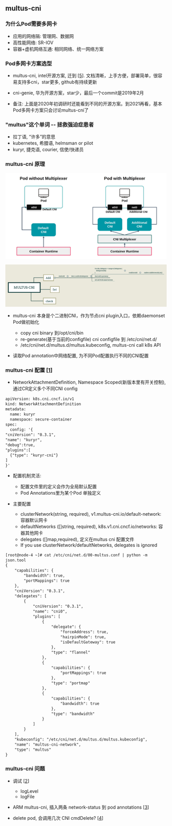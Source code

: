 ## multus-cni


### 为什么Pod需要多网卡

- 应用的网络隔: 管理网、数据网
- 高性能网络: SR-IOV
- 容器+虚机网络互通: 相同网络、统一网络方案


### Pod多网卡方案选型

- multus-cni, intel开源方案, 迁到 [[5]]. 文档清晰，上手方便，部署简单，很容易支持多cni，star更多, github有持续更新
- cni-genie, 华为开源方案，star少，最后一个commit是2019年2月

- 备注: 上面是2020年初调研时还能看到不同的开源方案。到2021再看，基本Pod多网卡方案只会讨论multus-cni了

### "multus"这个单词 -- 拯救强迫症患者
- 拉丁语, “许多”的意思
- kubernetes, 希腊语, helmsman or pilot
- kuryr, 捷克语, courier, 信使/快递员


### multus-cni 原理

![cni-call](../pics/cni-multiplexers.jpeg)

![cni-call](../pics/multus-cni.png)

- multus-cni 本身是个二进制CNI，作为节点cni plugin入口，依赖daemonset Pod做初始化
  * copy cni binary 到/opt/cni/bin
  * re-generate(基于当前的configfile) cni configfile 到 /etc/cni/net.d/
  * /etc/cni/net.d/multus.d/multus.kubeconfig, multus-cni call k8s API
  
- 读取Pod annotation中网络配置, 为不同Pod配置执行不同的CNI配置


### multus-cni 配置 [[1]]

- NetworkAttachmentDefinition, Namespace Scoped(新版本里有开关控制), 通过CR定义多个不同CNI config
```$xslt
apiVersion: k8s.cni.cncf.io/v1
kind: NetworkAttachmentDefinition
metadata:
  name: kuryr
  namespace: secure-container
spec:
  config: '{
"cniVersion": "0.3.1",
"name": "kuryr",
"debug":true,
"plugins":[
  {"type": "kuryr-cni"}
]
}'
```

- 配置机制灵活:
  * 配置文件里的定义会作为全局默认配置
  * Pod Annotations里为某个Pod 单独定义

- 主要配置
  * clusterNetwork(string, required), v1.multus-cni.io/default-network: 容器默认网卡
  * defaultNetworks ([]string, required), k8s.v1.cni.cncf.io/networks: 容器其他网卡
  * delegates ([]map,required), 定义在multus cni 配置文件
  * If you use clusterNetwork/defaultNetworks, delegates is ignored
  
```$xslt
[root@node-4 ~]# cat /etc/cni/net.d/00-multus.conf | python -m json.tool
{
    "capabilities": {
        "bandwidth": true,
        "portMappings": true
    },
    "cniVersion": "0.3.1",
    "delegates": [
        {
            "cniVersion": "0.3.1",
            "name": "cni0",
            "plugins": [
                {
                    "delegate": {
                        "forceAddress": true,
                        "hairpinMode": true,
                        "isDefaultGateway": true
                    },
                    "type": "flannel"
                },
                {
                    "capabilities": {
                        "portMappings": true
                    },
                    "type": "portmap"
                },
                {
                    "capabilities": {
                        "bandwidth": true
                    },
                    "type": "bandwidth"
                }
            ]
        }
    ],
    "kubeconfig": "/etc/cni/net.d/multus.d/multus.kubeconfig",
    "name": "multus-cni-network",
    "type": "multus"
}
```


### multus-cni 问题

- 调试 [[2]]
  * logLevel
  * logFile

- ARM multus-cni, 插入两条 network-status 到 pod annotations [[3]]

- delete pod, 会调用几次 CNI cmdDelete? [[4]]

[1]: https://github.com/k8snetworkplumbingwg/multus-cni/blob/master/docs/configuration.md
[2]: https://easystack.atlassian.net/browse/EAS-64028
[3]: https://github.com/k8snetworkplumbingwg/multus-cni/issues/426
[4]: https://github.com/kubernetes/kubernetes/issues/20379
[5]: https://github.com/k8snetworkplumbingwg/multus-cni